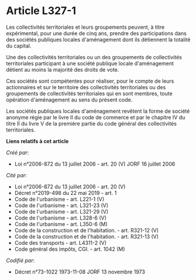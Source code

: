 # Article L327-1

Les collectivités territoriales et leurs groupements peuvent, à titre expérimental, pour une durée de cinq ans, prendre des
participations dans des sociétés publiques locales d'aménagement dont ils détiennent la totalité du capital.

Une des collectivités territoriales ou un des groupements de collectivités territoriales participant à une société publique
locale d'aménagement détient au moins la majorité des droits de vote.

Ces sociétés sont compétentes pour réaliser, pour le compte de leurs actionnaires et sur le territoire des collectivités
territoriales ou des groupements de collectivités territoriales qui en sont membres, toute opération d'aménagement au sens du
présent code.

Les sociétés publiques locales d'aménagement revêtent la forme de société anonyme régie par le livre II du code de commerce
et par le chapitre IV du titre II du livre V de la première partie du code général des collectivités territoriales.

**Liens relatifs à cet article**

_Créé par_:

  - Loi n°2006-872 du 13 juillet 2006 - art. 20 (V) JORF 16 juillet 2006

_Cité par_:

  - Loi n°2006-872 du 13 juillet 2006 - art. 20 (V)
  - Décret n°2019-498 du 22 mai 2019 - art. 1
  - Code de l'urbanisme - art. L221-1 (V)
  - Code de l'urbanisme - art. L321-23 (V)
  - Code de l'urbanisme - art. L321-29 (V)
  - Code de l'urbanisme - art. L328-6 (V)
  - Code de l'urbanisme - art. L350-6 (M)
  - Code de la construction et de l'habitation. - art. R321-12 (V)
  - Code de la construction et de l'habitation. - art. R321-13 (V)
  - Code des transports - art. L4311-2 (V)
  - Code général des impôts, CGI. - art. 1042 (M)

_Codifié par_:

  - Décret n°73-1022 1973-11-08 JORF 13 novembre 1973
